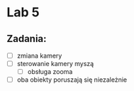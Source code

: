 # Lab 5

## Zadania:

 * [ ] zmiana kamery
 * [ ] sterowanie kamery myszą
   * [ ] obsługa zooma
 * [ ] oba obiekty poruszają się niezależnie